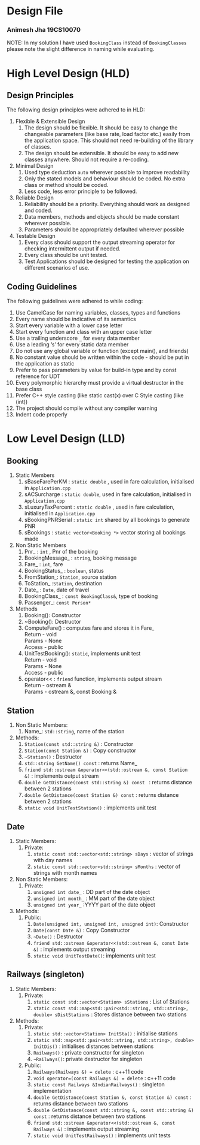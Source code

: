 # Design File
### Animesh Jha  19CS10070 ###
NOTE: In my solution I have used  `BookingClass` instead of `BookingClasses` please note the slight difference in naming while evaluating.

# High Level Design (HLD)
## Design Principles ##
The following design principles were adhered to in HLD:
1. Flexible & Extensible Design
    1. The design should be flexible. It should be easy to change the changeable parameters (like
        base rate, load factor etc.) easily from the application space. This should not need re-building
        of the library of classes.
    2. The design should be extensible. It should be easy to add new classes anywhere. Should not
        require a re-coding.
2. Minimal Design
    1. Used type deduction `auto` wherever possible to improve readability
    2. Only the stated models and behaviour should be coded. No extra class or method should be coded.
    3. Less code, less error principle to be followed.
3. Reliable Design
    1. Reliability should be a priority. Everything should work as designed and coded.
    2. Data members, methods and objects should be made constant wherever possible.
    3. Parameters should be appropriately defaulted wherever possible
4. Testable Design
    1. Every class should support the output streaming operator for checking intermittent output if needed.
    2. Every class should be unit tested.
    3. Test Applications should be designed for testing the application on different scenarios of use.
##  Coding Guidelines ##
The following guidelines were adhered to while coding:
1. Use CamelCase for naming variables, classes, types and functions
1. Every name should be indicative of its semantics
1. Start every variable with a lower case letter
1. Start every function and class with an upper case letter
1. Use a trailing underscore `_` for every  data member
1. Use a leading ’s’ for every static data member
1. Do not use any global variable or function (except main(), and friends)
1. No constant value should be written within the code - should be put in the application as static
1. Prefer to pass parameters by value for build-in type and by const reference for UDT
1. Every polymorphic hierarchy must provide a virtual destructor in the base class
1. Prefer C++ style casting (like static cast<int>(x) over C Style casting (like (int))
1. The project should compile without any compiler warning
1. Indent code properly

# Low Level Design (LLD)

## Booking ##
1. Static Members
    1. sBaseFarePerKM : `static double` , used in fare calculation, initialised in `Application.cpp`
    1. sACSurcharge : `static double`,  used in fare calculation, initialised in `Application.cpp`
    1. sLuxuryTaxPercent : `static double` ,  used in fare calculation, initialised in `Application.cpp`
    1. sBookingPNRSerial : `static int` shared by all bookings to generate PNR
    1. sBookings : `static vector<Booking *>` vector storing all bookings made
2. Non Static Members
    1. Pnr_ :  `int` , Pnr of the booking
    1. BookingMessage_ :  `string`, booking message
    1. Fare_ : `int`, fare
    1. BookingStatus_ :  `boolean`, status
    1. FromStation_: `Station`, source station
    1. ToStation_ :`Station`, destination
    1. Date_ :  `Date`, date of travel
    1. BookingClass_ :  `const BookingClass&`, type of booking
    1. Passenger_:  `const Person*`
2. Methods
    1. Booking(): Constructor
    1. ~Booking(): Destructor
    1. ComputeFare() : computes fare and stores it in Fare_ <br>
        Return - void  <br>
        Params - None <br>
        Access - public 
    1. UnitTestBooking(): `static`, implements unit test  <br>
        Return - void <br>
        Params - None <br>
        Access - public
    1. operator<< : `friend` function, implements output stream  <br>
        Return - ostream & <br>
        Params - ostream &, const Booking &

## Station ##
1. Non Static Members:
    1. Name_: `std::string`, name of the station
2. Methods: 
    1. `Station(const std::string &)` : Constructor 
    1. `Station(const Station &)` : Copy constructor
    1. `~Station()` : Destructor
    1. `std::string GetName() const` : returns Name_
    1. `friend std::ostream &operator<<(std::ostream &, const Station &)` : implements output stream
    1. `double GetDistance(const std::string &) const ` : returns distance between 2 stations
    1. `double GetDistance(const Station &) const` : returns distance between 2 stations
    1. `static void UnitTestStation()` : implements unit test

## Date ##
1. Static Members:
    1. Private:
        1. `static const std::vector<std::string> sDays` : vector of strings with day names
        1. `static const std::vector<std::string> sMonths` : vector of strings with month names
2. Non Static Members:
    1. Private:
        1. `unsigned int date_` : DD part of the date object
        1. `unsigned int month_` : MM part of the date object
        1. `unsigned int year_` :YYYY part of the date object
3. Methods: 
    1. Public:
        1. `Date(unsigned int, unsigned int, unsigned int)`: Constructor
        1. `Date(const Date &)` : Copy Constructor
        1. `~Date()` : Destructor
        1. `friend std::ostream &operator<<(std::ostream &, const Date &)` : implements output streaming
        1. `static void UnitTestDate()`: implements unit test

## Railways (singleton) ##
1. Static Members:
    1. Private:
        1. `static const std::vector<Station> sStations` : List of Stations
        1. `static const std::map<std::pair<std::string, std::string>, double> sDistStations` : Stores distance between two stations
2. Methods:
    1. Private:
        1. `static std::vector<Station> InitSta()` : initialise stations
        1. `static std::map<std::pair<std::string, std::string>, double> InitDis()` : initialises distances between stations
        1. `Railways()` : private constructor for singleton
        1. `~Railways()`: private destructor for singleton
    2. Public: 
        1. `Railways(Railways &) = delete` : c++11 code
        1. `void operator=(const Railways &) = delete` : c++11 code 
        1. `static const Railways &IndianRailways()` : singleton implementation
        1. `double GetDistance(const Station &, const Station &) const` : returns distance between two stations
        1. `double GetDistance(const std::string &, const std::string &) const` :   returns distance between two stations
        1. `friend std::ostream &operator<<(std::ostream &, const Railways &)` : implements output streaming
        1. `static void UnitTestRailways()` : implements unit tests
